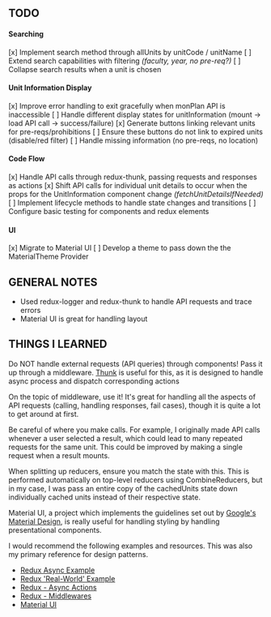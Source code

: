 ## TODO

#### Searching
  [x] Implement search method through allUnits by unitCode / unitName
  [ ] Extend search capabilities with filtering *(faculty, year, no pre-req?)*
  [ ] Collapse search results when a unit is chosen

#### Unit Information Display
  [x] Improve error handling to exit gracefully when monPlan API is inaccessible
  [ ] Handle different display states for unitInformation (mount -> load API call -> success/failure)
  [x] Generate buttons linking relevant units for pre-reqs/prohibitions
  [ ] Ensure these buttons do not link to expired units (disable/red filter)
  [ ] Handle missing information (no pre-reqs, no location)

#### Code Flow
  [x] Handle API calls through redux-thunk, passing requests and responses as actions
  [x] Shift API calls for individual unit details to occur when the props for the UnitInformation component change *(fetchUnitDetailsIfNeeded)*
  [ ] Implement lifecycle methods to handle state changes and transitions
  [ ] Configure basic testing for components and redux elements

#### UI
  [x] Migrate to Material UI
  [ ] Develop a theme to pass down the the MaterialTheme Provider

## GENERAL NOTES

  - Used redux-logger and redux-thunk to handle API requests and trace errors
  - Material UI is great for handling layout

## THINGS I LEARNED

Do NOT handle external requests (API queries) through components! Pass it up through a middleware. [Thunk](https://github.com/gaearon/redux-thunk) is useful for this, as it is designed to handle async process and dispatch corresponding actions

On the topic of middleware, use it! It's great for handling all the aspects of API requests (calling, handling responses, fail cases), though it is quite a lot to get around at first.

Be careful of where you make calls. For example, I originally made API calls whenever a user selected a result, which could lead to many repeated requests for the same unit. This could be improved by making a single request when a result mounts.

When splitting up reducers, ensure you match the state with this. This is performed automatically on top-level reducers using CombineReducers, but in my case, I was pass an entire copy of the cachedUnits state down individually cached units instead of their respective state.

Material UI, a project which implements the guidelines set out by [Google's Material Design](https://material.io/), is really useful for handling styling by handling presentational components.

I would recommend the following examples and resources. This was also my primary reference for design patterns.
  - [Redux Async Example](https://github.com/reactjs/redux/blob/master/examples/async)
  - [Redux 'Real-World' Example](https://github.com/reactjs/redux/blob/master/examples/real-world)
  - [Redux - Async Actions](http://redux.js.org/docs/advanced/AsyncActions.html)
  - [Redux - Middlewares](http://redux.js.org/docs/advanced/Middleware.html)
  - [Material UI](http://www.material-ui.com/#/)
